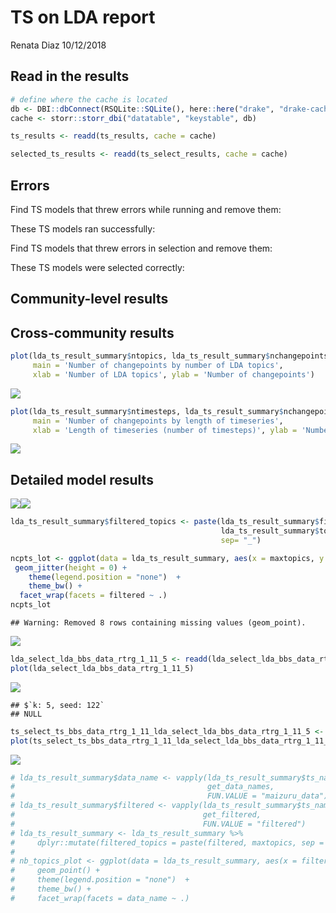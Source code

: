 TS on LDA report
================
Renata Diaz
10/12/2018

Read in the results
-------------------

``` r
# define where the cache is located
db <- DBI::dbConnect(RSQLite::SQLite(), here::here("drake", "drake-cache.sqlite"))
cache <- storr::storr_dbi("datatable", "keystable", db)

ts_results <- readd(ts_results, cache = cache)

selected_ts_results <- readd(ts_select_results, cache = cache)
```

Errors
------

Find TS models that threw errors while running and remove them:

These TS models ran successfully:

Find TS models that threw errors in selection and remove them:

These TS models were selected correctly:

Community-level results
-----------------------

Cross-community results
-----------------------

``` r
plot(lda_ts_result_summary$ntopics, lda_ts_result_summary$nchangepoints, 
     main = 'Number of changepoints by number of LDA topics', 
     xlab = 'Number of LDA topics', ylab = 'Number of changepoints')
```

![](ts_report_files/figure-markdown_github/plot%20ts%20cross%20comm%20results-1.png)

``` r
plot(lda_ts_result_summary$ntimesteps, lda_ts_result_summary$nchangepoints, 
     main = 'Number of changepoints by length of timeseries', 
     xlab = 'Length of timeseries (number of timesteps)', ylab = 'Number of changepoints')
```

![](ts_report_files/figure-markdown_github/plot%20ts%20cross%20comm%20results-2.png)

Detailed model results
----------------------

![](ts_report_files/figure-markdown_github/detailed%20ts%20model%20results-1.png)![](ts_report_files/figure-markdown_github/detailed%20ts%20model%20results-2.png)

``` r
lda_ts_result_summary$filtered_topics <- paste(lda_ts_result_summary$filtered, 
                                               lda_ts_result_summary$topics,
                                               sep= "_")

ncpts_lot <- ggplot(data = lda_ts_result_summary, aes(x = maxtopics, y = nchangepoints, color = gen_formula)) +
 geom_jitter(height = 0) +
    theme(legend.position = "none")  +
    theme_bw() +
  facet_wrap(facets = filtered ~ .)
ncpts_lot
```

    ## Warning: Removed 8 rows containing missing values (geom_point).

![](ts_report_files/figure-markdown_github/ncpts-1.png)

``` r
lda_select_lda_bbs_data_rtrg_1_11_5 <- readd(lda_select_lda_bbs_data_rtrg_1_11_5, cache = cache)
plot(lda_select_lda_bbs_data_rtrg_1_11_5)
```

![](ts_report_files/figure-markdown_github/ncpts-2.png)

    ## $`k: 5, seed: 122`
    ## NULL

``` r
ts_select_ts_bbs_data_rtrg_1_11_lda_select_lda_bbs_data_rtrg_1_11_5 <- readd(ts_select_ts_bbs_data_rtrg_1_11_lda_select_lda_bbs_data_rtrg_1_11_5, cache = cache)
plot(ts_select_ts_bbs_data_rtrg_1_11_lda_select_lda_bbs_data_rtrg_1_11_5)
```

![](ts_report_files/figure-markdown_github/ncpts-3.png)

``` r
# lda_ts_result_summary$data_name <- vapply(lda_ts_result_summary$ts_name,
#                                           get_data_names,
#                                           FUN.VALUE = "maizuru_data")
# lda_ts_result_summary$filtered <- vapply(lda_ts_result_summary$ts_name,
#                                          get_filtered,
#                                          FUN.VALUE = "filtered")
# lda_ts_result_summary <- lda_ts_result_summary %>%
#     dplyr::mutate(filtered_topics = paste(filtered, maxtopics, sep = "_"))
# 
# nb_topics_plot <- ggplot(data = lda_ts_result_summary, aes(x = filtered_topics, y = ntopics)) +
#     geom_point() +
#     theme(legend.position = "none")  +
#     theme_bw() +
#     facet_wrap(facets = data_name ~ .)
```
